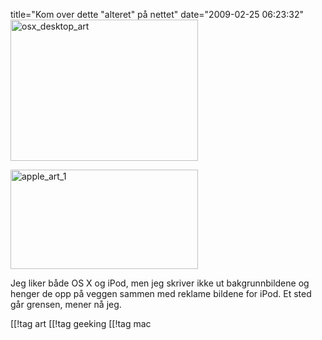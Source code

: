 title="Kom over dette &quot;alteret&quot; på nettet"
date="2009-02-25 06:23:32"
<img src="http://pjatt.net/images/2009/02/osx_desktop_art-300x226.jpg" alt="osx_desktop_art" title="osx_desktop_art" width="300" height="226" class="aligncenter size-medium wp-image-764"  />

<img src="http://pjatt.net/images/2009/02/apple_art_1-300x159.jpg" alt="apple_art_1" title="apple_art_1" width="300" height="159" class="aligncenter size-medium wp-image-763"  />

Jeg liker både OS X og iPod, men jeg skriver ikke ut bakgrunnbildene og henger de opp på veggen sammen med reklame bildene for iPod. Et sted går grensen, mener nå jeg.

[[!tag  art
[[!tag  geeking
[[!tag  mac
